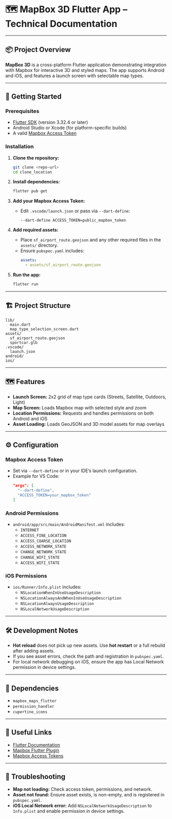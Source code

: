 
# 🗺️ MapBox 3D Flutter App – Technical Documentation

---

## 📦 Project Overview

**MapBox 3D** is a cross-platform Flutter application demonstrating integration with Mapbox for interactive 3D and styled maps. The app supports Android and iOS, and features a launch screen with selectable map types.

---

## 🚀 Getting Started

### Prerequisites

- [Flutter SDK](https://flutter.dev/docs/get-started/install) (version 3.32.4 or later)
- Android Studio or Xcode (for platform-specific builds)
- A valid [Mapbox Access Token](https://account.mapbox.com/access-tokens/)

### Installation

1. **Clone the repository:**
   ```sh
   git clone <repo-url>
   cd clone_location
   ```

2. **Install dependencies:**
   ```sh
   flutter pub get
   ```

3. **Add your Mapbox Access Token:**
   - Edit `.vscode/launch.json` or pass via `--dart-define`:
     ```
     --dart-define ACCESS_TOKEN=public_mapbox_token
     ```

4. **Add required assets:**
   - Place `sf_airport_route.geojson` and any other required files in the `assets/` directory.
   - Ensure `pubspec.yaml` includes:
     ```yaml
     assets:
       - assets/sf_airport_route.geojson
     ```

5. **Run the app:**
   ```sh
   flutter run
   ```

---

## 🏗️ Project Structure

```
lib/
  main.dart
  map_type_selection_screen.dart
assets/
  sf_airport_route.geojson
  sportcar.glb
.vscode/
  launch.json
android/
ios/
```

---

## 🗺️ Features

- **Launch Screen:** 2x2 grid of map type cards (Streets, Satellite, Outdoors, Light)
- **Map Screen:** Loads Mapbox map with selected style and zoom
- **Location Permissions:** Requests and handles permissions on both Android and iOS
- **Asset Loading:** Loads GeoJSON and 3D model assets for map overlays

---

## ⚙️ Configuration

### Mapbox Access Token

- Set via `--dart-define` or in your IDE’s launch configuration.
- Example for VS Code:
  ```json
  "args": [
    "--dart-define",
    "ACCESS_TOKEN=your_mapbox_token"
  ]
  ```

### Android Permissions

- `android/app/src/main/AndroidManifest.xml` includes:
  - `INTERNET`
  - `ACCESS_FINE_LOCATION`
  - `ACCESS_COARSE_LOCATION`
  - `ACCESS_NETWORK_STATE`
  - `CHANGE_NETWORK_STATE`
  - `CHANGE_WIFI_STATE`
  - `ACCESS_WIFI_STATE`

### iOS Permissions

- `ios/Runner/Info.plist` includes:
  - `NSLocationWhenInUseUsageDescription`
  - `NSLocationAlwaysAndWhenInUseUsageDescription`
  - `NSLocationAlwaysUsageDescription`
  - `NSLocalNetworkUsageDescription`

---

## 🛠️ Development Notes

- **Hot reload** does not pick up new assets. Use **hot restart** or a full rebuild after adding assets.
- If you see asset errors, check the path and registration in `pubspec.yaml`.
- For local network debugging on iOS, ensure the app has Local Network permission in device settings.

---

## 🧩 Dependencies

- `mapbox_maps_flutter`
- `permission_handler`
- `cupertino_icons`

---

## 📝 Useful Links

- [Flutter Documentation](https://docs.flutter.dev/)
- [Mapbox Flutter Plugin](https://pub.dev/packages/mapbox_maps_flutter)
- [Mapbox Access Tokens](https://account.mapbox.com/access-tokens/)

---

## 🐞 Troubleshooting

- **Map not loading:** Check access token, permissions, and network.
- **Asset not found:** Ensure asset exists, is non-empty, and is registered in `pubspec.yaml`.
- **iOS Local Network error:** Add `NSLocalNetworkUsageDescription` to `Info.plist` and enable permission in device settings.

